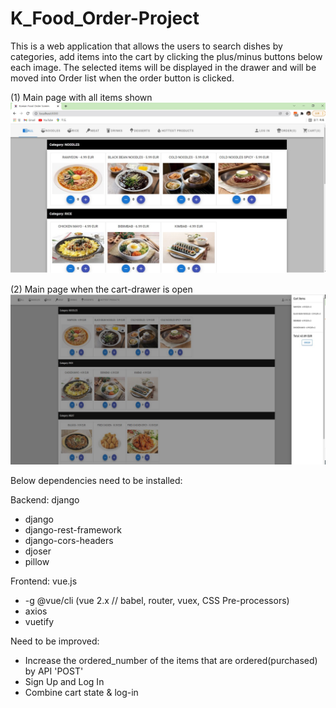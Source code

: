 # K_Food_Order-Project


This is a web application that allows the users to search dishes by categories, add items into the cart by clicking the plus/minus buttons below each image.
The selected items will be displayed in the drawer and will be moved into Order list when the order button is clicked. 

(1) Main page with all items shown
![alt text](https://github.com/Minho16/K_Food_Order-Project/blob/main/image.jpg?raw=true)

(2) Main page when the cart-drawer is open
![alt text](https://github.com/Minho16/K_Food_Order-Project/blob/main/image2.jpg?raw=true)

Below dependencies need to be installed:

  Backend: django
  - django
  - django-rest-framework
  - django-cors-headers
  - djoser
  - pillow 

  Frontend: vue.js
   - -g @vue/cli (vue 2.x // babel, router, vuex, CSS Pre-processors)
   - axios
   - vuetify

Need to be improved: 
 - Increase the ordered_number of the items that are ordered(purchased) by API 'POST'
 - Sign Up and Log In
 - Combine cart state & log-in 


